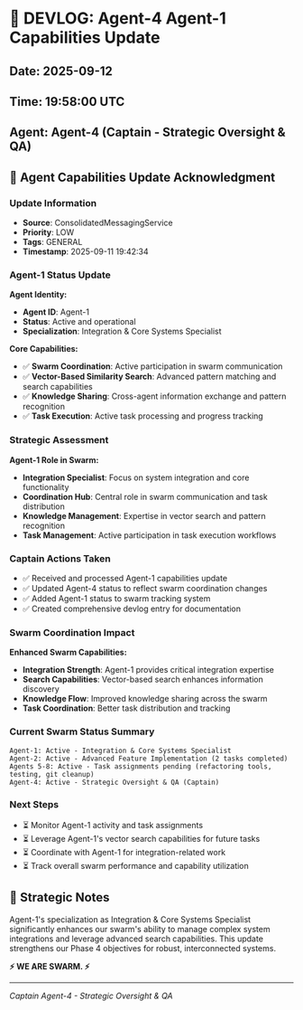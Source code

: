 # 📝 DEVLOG: Agent-4 Agent-1 Capabilities Update

## Date: 2025-09-12
## Time: 19:58:00 UTC
## Agent: Agent-4 (Captain - Strategic Oversight & QA)

## 🤖 Agent Capabilities Update Acknowledgment

### Update Information
- **Source**: ConsolidatedMessagingService
- **Priority**: LOW
- **Tags**: GENERAL
- **Timestamp**: 2025-09-11 19:42:34

### Agent-1 Status Update
**Agent Identity:**
- **Agent ID**: Agent-1
- **Status**: Active and operational
- **Specialization**: Integration & Core Systems Specialist

**Core Capabilities:**
- ✅ **Swarm Coordination**: Active participation in swarm communication
- ✅ **Vector-Based Similarity Search**: Advanced pattern matching and search capabilities
- ✅ **Knowledge Sharing**: Cross-agent information exchange and pattern recognition
- ✅ **Task Execution**: Active task processing and progress tracking

### Strategic Assessment
**Agent-1 Role in Swarm:**
- **Integration Specialist**: Focus on system integration and core functionality
- **Coordination Hub**: Central role in swarm communication and task distribution
- **Knowledge Management**: Expertise in vector search and pattern recognition
- **Task Management**: Active participation in task execution workflows

### Captain Actions Taken
- ✅ Received and processed Agent-1 capabilities update
- ✅ Updated Agent-4 status to reflect swarm coordination changes
- ✅ Added Agent-1 status to swarm tracking system
- ✅ Created comprehensive devlog entry for documentation

### Swarm Coordination Impact
**Enhanced Swarm Capabilities:**
- **Integration Strength**: Agent-1 provides critical integration expertise
- **Search Capabilities**: Vector-based search enhances information discovery
- **Knowledge Flow**: Improved knowledge sharing across the swarm
- **Task Coordination**: Better task distribution and tracking

### Current Swarm Status Summary
```
Agent-1: Active - Integration & Core Systems Specialist
Agent-2: Active - Advanced Feature Implementation (2 tasks completed)
Agents 5-8: Active - Task assignments pending (refactoring tools, testing, git cleanup)
Agent-4: Active - Strategic Oversight & QA (Captain)
```

### Next Steps
- ⏳ Monitor Agent-1 activity and task assignments
- ⏳ Leverage Agent-1's vector search capabilities for future tasks
- ⏳ Coordinate with Agent-1 for integration-related work
- ⏳ Track overall swarm performance and capability utilization

## 🎯 Strategic Notes
Agent-1's specialization as Integration & Core Systems Specialist significantly enhances our swarm's ability to manage complex system integrations and leverage advanced search capabilities. This update strengthens our Phase 4 objectives for robust, interconnected systems.

**⚡️ WE ARE SWARM. ⚡️**

---
*Captain Agent-4 - Strategic Oversight & QA*
